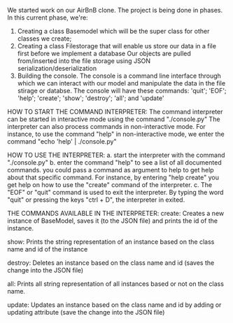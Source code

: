 We started work on our AirBnB clone. The project is being done in phases.
In this current phase, we're:
1. Creating a class Basemodel which will be the super class for other classes we create;
2. Creating a class Filestorage that will enable us store our data in a file first before we implement a database Our objects are pulled from/inserted into the file storage using JSON serialization/deserialization
3. Building the console. The console is a command line interface through which we can interact with our model and manipulate the data in the file stirage or databse. The console will have these commands: 'quit'; 'EOF'; 'help'; 'create'; 'show'; 'destroy'; 'all'; and  'update'

HOW TO START THE COMMAND INTERPRETER:
The command interpreter can be started in interactive mode using the command "./console.py" The interpreter can also process commands in non-interactive mode. For instance, to use the command "help" in non-interactive mode, we enter the command "echo 'help' | ./console.py"

HOW TO USE THE INTERPRETER:
a. start the interpreter with the command "./console.py"
b. enter the command "help" to see a list of all documented commands. 
you could pass a command as argument to help to get help about that specific command. For instance, by entering "help create" you get help on how to use the "create" command of the interpreter.
c. The "EOF" or "quit" command is used to exit the interpreter. By typing the word "quit" or pressing the keys "ctrl + D", the interpreter in exited.

THE COMMANDS AVAILABLE IN THE INTERPRETER:
create: Creates a new instance of BaseModel, saves it (to the JSON file) and prints the id of the instance.

show: Prints the string representation of an instance based on the class name and id of the instance

destroy: Deletes an instance based on the class name and id (saves the change into the JSON file)

all: Prints all string representation of all instances based or not on the class name.

update: Updates an instance based on the class name and id by adding or updating attribute (save the change into the JSON file)

